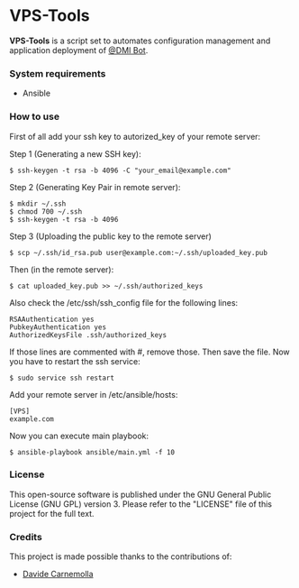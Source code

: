 # VPS-Tools
**VPS-Tools** is a script set to automates configuration management and application deployment of [@DMI Bot](https://github.com/UNICT-DMI/Telegram-DMI-Bot).

### System requirements
- Ansible

### How to use
First of all add your ssh key to autorized_key of your remote server:

Step 1 (Generating a new SSH key):
```
$ ssh-keygen -t rsa -b 4096 -C "your_email@example.com"
```
Step 2 (Generating Key Pair in remote server):
```
$ mkdir ~/.ssh
$ chmod 700 ~/.ssh
$ ssh-keygen -t rsa -b 4096
```
Step 3 (Uploading the public key to the remote server)
```
$ scp ~/.ssh/id_rsa.pub user@example.com:~/.ssh/uploaded_key.pub
```
Then (in the remote server):
```
$ cat uploaded_key.pub >> ~/.ssh/authorized_keys
```
Also check the /etc/ssh/ssh_config file for the following lines:
```
RSAAuthentication yes
PubkeyAuthentication yes
AuthorizedKeysFile .ssh/authorized_keys
```
If those lines are commented with #, remove those. Then save the file. Now you have to restart the ssh service:
```
$ sudo service ssh restart
```

Add your remote server in /etc/ansible/hosts:
```
[VPS]
example.com
```

Now you can execute main playbook:
```
$ ansible-playbook ansible/main.yml -f 10
```

### License
This open-source software is published under the GNU General Public License (GNU GPL) version 3. Please refer to the "LICENSE" file of this project for the full text.

### Credits
This project is made possible thanks to the contributions of:
- [Davide Carnemolla](https://github.com/daxcpp)

